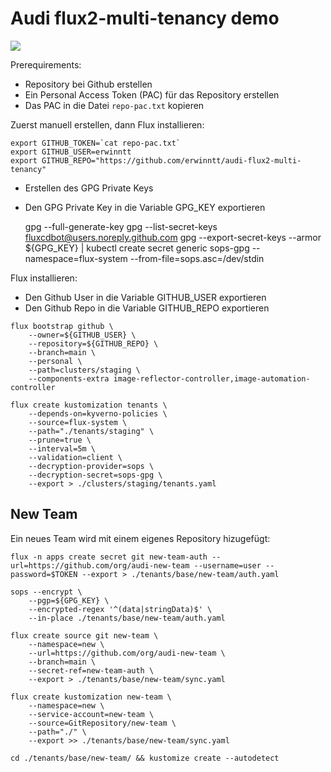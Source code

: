# Audi flux2-multi-tenancy demo

![](docs/img/flux2-multi-tenancy.png)

Prerequirements:

- Repository bei Github erstellen
- Ein Personal Access Token (PAC) für das Repository erstellen
- Das PAC in die Datei `repo-pac.txt` kopieren

Zuerst manuell erstellen, dann Flux installieren:

    export GITHUB_TOKEN=`cat repo-pac.txt`
    export GITHUB_USER=erwinntt
    export GITHUB_REPO="https://github.com/erwinntt/audi-flux2-multi-tenancy"

- Erstellen des GPG Private Keys
- Den GPG Private Key in die Variable GPG_KEY exportieren

    gpg --full-generate-key
    gpg --list-secret-keys fluxcdbot@users.noreply.github.com
    gpg --export-secret-keys --armor ${GPG_KEY} | kubectl create secret generic sops-gpg --namespace=flux-system --from-file=sops.asc=/dev/stdin

Flux installieren:

- Den Github User in die Variable GITHUB_USER exportieren
- Den Github Repo in die Variable GITHUB_REPO exportieren

```
flux bootstrap github \
    --owner=${GITHUB_USER} \
    --repository=${GITHUB_REPO} \
    --branch=main \
    --personal \
    --path=clusters/staging \
    --components-extra image-reflector-controller,image-automation-controller
```

```
flux create kustomization tenants \
    --depends-on=kyverno-policies \
    --source=flux-system \
    --path="./tenants/staging" \
    --prune=true \
    --interval=5m \
    --validation=client \
    --decryption-provider=sops \
    --decryption-secret=sops-gpg \
    --export > ./clusters/staging/tenants.yaml
```

## New Team

Ein neues Team wird mit einem eigenes Repository hizugefügt:

    flux -n apps create secret git new-team-auth --url=https://github.com/org/audi-new-team --username=user --password=$TOKEN --export > ./tenants/base/new-team/auth.yaml

    sops --encrypt \
        --pgp=${GPG_KEY} \
        --encrypted-regex '^(data|stringData)$' \
        --in-place ./tenants/base/new-team/auth.yaml

    flux create source git new-team \
        --namespace=new \
        --url=https://github.com/org/audi-new-team \
        --branch=main \
        --secret-ref=new-team-auth \
        --export > ./tenants/base/new-team/sync.yaml

    flux create kustomization new-team \
        --namespace=new \
        --service-account=new-team \
        --source=GitRepository/new-team \
        --path="./" \
        --export >> ./tenants/base/new-team/sync.yaml

    cd ./tenants/base/new-team/ && kustomize create --autodetect
